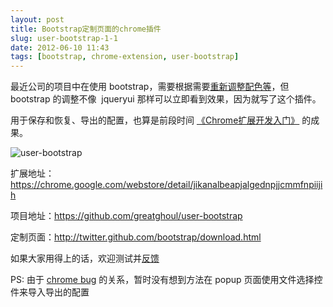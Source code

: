```yaml
---
layout: post
title: Bootstrap定制页面的chrome插件
slug: user-bootstrap-1-1
date: 2012-06-10 11:43
tags: [bootstrap, chrome-extension, user-bootstrap]
---
```


最近公司的项目中在使用 bootstrap，需要根据需要[重新调整配色等][1]，但 bootstrap 的调整不像 
jqueryui 那样可以立即看到效果，因为就写了这个插件。

用于保存和恢复、导出的配置，也算是前段时间 [《Chrome扩展开发入门》][2] 的成果。

![user-bootstrap](http://pic.yupoo.com/greatghoul_v/C1UwPLRr/QpgJP.png)

扩展地址：<https://chrome.google.com/webstore/detail/jikanalbeapjalgednpjjcmmfnpiijih>

项目地址：<https://github.com/greatghoul/user-bootstrap>

定制页面：<http://twitter.github.com/bootstrap/download.html>

如果大家用得上的话，欢迎测试并[反馈][3]

PS: 由于 [chrome bug][4] 的关系，暂时没有想到方法在 popup 页面使用文件选择控件来导入导出的配置

[1]: http://twitter.github.com/bootstrap/download.html
[2]: http://www.slideshare.net/greatghoul/chrome-12527101
[3]: https://github.com/greatghoul/user-bootstrap/issues
[4]: http://crbug.com/104222
